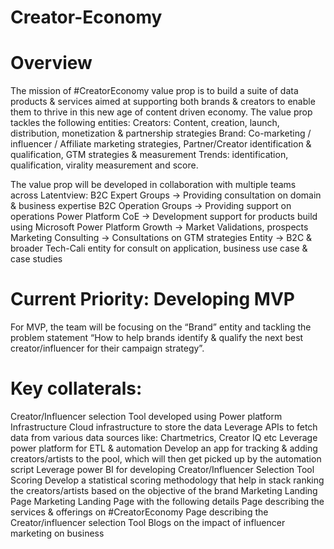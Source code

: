 # Creator-Economy

# Overview
The mission of #CreatorEconomy value prop is to build a suite of data products & services aimed at supporting both brands & creators to enable them to thrive in this new age of content driven economy. The value prop tackles the following entities:
Creators: Content, creation, launch, distribution, monetization & partnership strategies
Brand: Co-marketing / influencer / Affiliate marketing strategies, Partner/Creator identification & qualification, GTM strategies & measurement
Trends: identification, qualification, virality measurement and score.

The value prop will be developed in collaboration with multiple teams across Latentview:
B2C Expert Groups → Providing consultation on domain & business expertise
B2C Operation Groups → Providing support on operations
Power Platform CoE → Development support for products build using Microsoft Power Platform
Growth → Market Validations, prospects
Marketing Consulting → Consultations on GTM strategies
Entity → B2C & broader Tech-Cali entity for consult on application, business use case & case studies


# Current Priority: Developing MVP
For MVP, the team will be focusing on the “Brand” entity and tackling the problem statement “How to help brands identify & qualify the next best creator/influencer for their campaign strategy”.

# Key collaterals:
Creator/Influencer selection Tool developed using Power platform
Infrastructure
Cloud infrastructure to store the data
Leverage APIs to fetch data from various data sources like: Chartmetrics, Creator IQ etc
Leverage power platform for ETL & automation
Develop an app for tracking & adding creators/artists to the pool, which will then get picked up by the automation script
Leverage power BI for developing Creator/Influencer Selection Tool
Scoring
Develop a statistical scoring methodology that help in stack ranking the creators/artists based on the objective of the brand
Marketing Landing Page
Marketing Landing Page with the following details
Page describing the services & offerings on #CreatorEconomy
Page describing the Creator/influencer selection Tool
Blogs on the impact of influencer marketing on business
